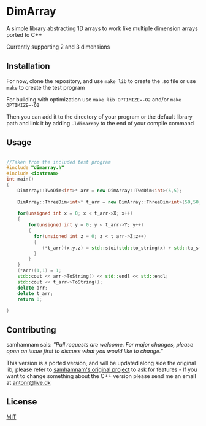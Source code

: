 # DimArray

A simple library abstracting 1D arrays to work like multiple dimension arrays ported to C++

Currently supporting 2 and 3 dimensions

## Installation

For now, clone the repository, and use `make lib` to create the .so file or use `make` to create the test program

For building with optimization use `make lib OPTIMIZE=-O2` and/or `make OPTIMIZE=-O2`

Then you can add it to the directory of your program or the default library path and link it by adding `-ldimarray` to the end of your compile command

## Usage

```cpp

//Taken from the included test program
#include "dimarray.h"
#include <iostream>
int main()
{
    DimArray::TwoDim<int>* arr = new DimArray::TwoDim<int>(5,5);
    
    DimArray::ThreeDim<int>* t_arr = new DimArray::ThreeDim<int>(50,50,50);
    
    for(unsigned int x = 0; x < t_arr->X; x++)
    {
        for(unsigned int y = 0; y < t_arr->Y; y++)
        {
          for(unsigned int z = 0; z < t_arr->Z;z++)
          {
             (*t_arr)(x,y,z) = std::stoi(std::to_string(x) + std::to_string(y) + std::to_string(z)); 
          }
        }
    }
    (*arr)(1,1) = 1;
    std::cout << arr->ToString() << std::endl << std::endl;
    std::cout << t_arr->ToString();
    delete arr;
    delete t_arr;
    return 0;  
    
}


```

## Contributing
samhamnam sais: *"Pull requests are welcome. For major changes, please open an issue first to discuss what you would like to change."*

This version is a ported version, and will be updated along side the original lib, please refer to [samhamnam's original project](https://github.com/samhamnam/DimArray) to ask for features - If you want to change something about the C++ version please send me an email at antonr@live.dk

## License
[MIT](https://github.com/samhamnam/DimArray/blob/master/license)
